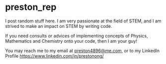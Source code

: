 # preston_rep
I post random stuff here. I am very passionate at the field of STEM, and I am strived to make an impact on STEM by writing code.

If you need consults or advices of implementing concepts of Physics, Mathematics and Chemistry onto your code, then I am your guy!

You may reach me to my email at preston4896@me.com, or to my LinkedIn Profile https://www.linkedin.com/in/prestonong/
